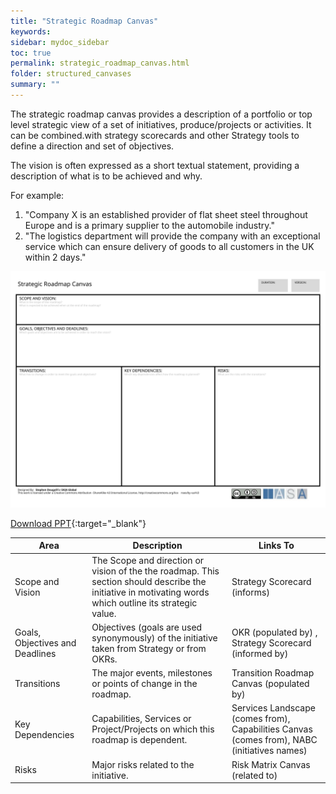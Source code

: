 ```yaml
---
title: "Strategic Roadmap Canvas"
keywords: 
sidebar: mydoc_sidebar
toc: true
permalink: strategic_roadmap_canvas.html
folder: structured_canvases
summary: ""
---
```


The strategic roadmap canvas provides a description of a portfolio or top level strategic view of a set of initiatives, produce/projects or activities. It can be combined.with strategy scorecards and other Strategy tools to define a direction and set of objectives.

The vision is often expressed as a short textual statement, providing a description of what is to be achieved and why.

For example:

1.  "Company X is an established provider of flat sheet steel throughout Europe and is a primary supplier to the automobile industry."
2.  "The logistics department will provide the company with an exceptional service which can ensure delivery of goods to all customers in the UK within 2 days."

![image001](media/strategic_roadmap_canvas001.svg)

[Download PPT](media/ppt/strategic_roadmap_canvas.ppt){:target="_blank"}

| Area | Description | Links To |
| --- | --- | --- |
| Scope and Vision | The Scope and direction or vision of the the roadmap. This section should describe the initiative in motivating words which outline its strategic value. | Strategy Scorecard (informs) |
| Goals, Objectives and Deadlines | Objectives (goals are used synonymously) of the initiative taken from Strategy or from OKRs. | OKR (populated by) , Strategy Scorecard (informed by) |
| Transitions | The major events, milestones or points of change in the roadmap. | Transition Roadmap Canvas (populated by) |
| Key Dependencies | Capabilities, Services or Project/Projects on which this roadmap is dependent. | Services Landscape (comes from), Capabilities Canvas (comes from), NABC (initiatives names) |
| Risks | Major risks related to the initiative. | Risk Matrix Canvas (related to) |